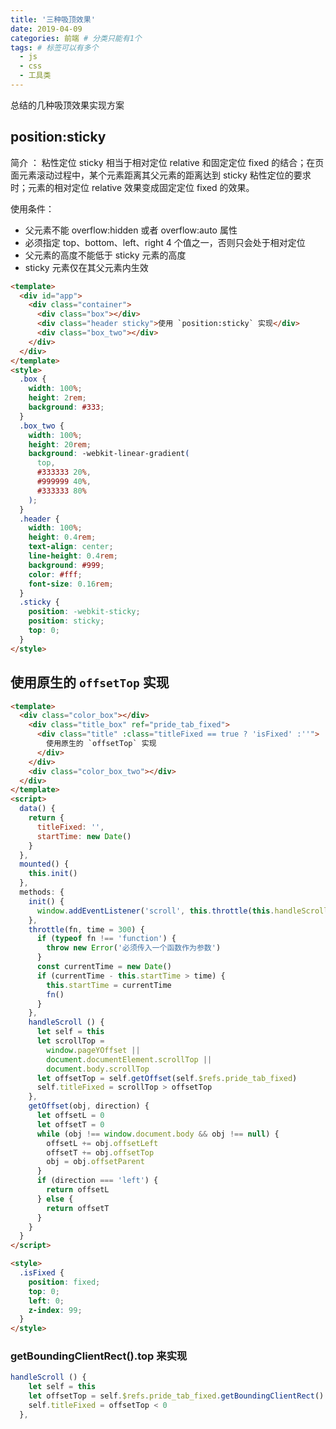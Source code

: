 ```yaml
---
title: '三种吸顶效果'
date: 2019-04-09
categories: 前端 # 分类只能有1个
tags: # 标签可以有多个
  - js
  - css
  - 工具类
---
```


总结的几种吸顶效果实现方案

<!-- more -->

## position:sticky

简介 ： 粘性定位 sticky 相当于相对定位 relative 和固定定位 fixed 的结合；在页面元素滚动过程中，某个元素距离其父元素的距离达到 sticky 粘性定位的要求时；元素的相对定位 relative 效果变成固定定位 fixed 的效果。

使用条件：

- 父元素不能 overflow:hidden 或者 overflow:auto 属性
- 必须指定 top、bottom、left、right 4 个值之一，否则只会处于相对定位
- 父元素的高度不能低于 sticky 元素的高度
- sticky 元素仅在其父元素内生效

```html
<template>
  <div id="app">
    <div class="container">
      <div class="box"></div>
      <div class="header sticky">使用 `position:sticky` 实现</div>
      <div class="box_two"></div>
    </div>
  </div>
</template>
<style>
  .box {
    width: 100%;
    height: 2rem;
    background: #333;
  }
  .box_two {
    width: 100%;
    height: 20rem;
    background: -webkit-linear-gradient(
      top,
      #333333 20%,
      #999999 40%,
      #333333 80%
    );
  }
  .header {
    width: 100%;
    height: 0.4rem;
    text-align: center;
    line-height: 0.4rem;
    background: #999;
    color: #fff;
    font-size: 0.16rem;
  }
  .sticky {
    position: -webkit-sticky;
    position: sticky;
    top: 0;
  }
</style>
```

##

## 使用原生的 `offsetTop` 实现

```html
<template>
  <div class="color_box"></div>
    <div class="title_box" ref="pride_tab_fixed">
      <div class="title" :class="titleFixed == true ? 'isFixed' :''">
        使用原生的 `offsetTop` 实现
      </div>
    </div>
    <div class="color_box_two"></div>
  </div>
</template>
<script>
  data() {
    return {
      titleFixed: '',
      startTime: new Date()
    }
  },
  mounted() {
    this.init()
  },
  methods: {
    init() {
      window.addEventListener('scroll', this.throttle(this.handleScroll, 100))
    },
    throttle(fn, time = 300) {
      if (typeof fn !== 'function') {
        throw new Error('必须传入一个函数作为参数')
      }
      const currentTime = new Date()
      if (currentTime - this.startTime > time) {
        this.startTime = currentTime
        fn()
      }
    },
    handleScroll () {
      let self = this
      let scrollTop =
        window.pageYOffset ||
        document.documentElement.scrollTop ||
        document.body.scrollTop
      let offsetTop = self.getOffset(self.$refs.pride_tab_fixed)
      self.titleFixed = scrollTop > offsetTop
    },
    getOffset(obj, direction) {
      let offsetL = 0
      let offsetT = 0
      while (obj !== window.document.body && obj !== null) {
        offsetL += obj.offsetLeft
        offsetT += obj.offsetTop
        obj = obj.offsetParent
      }
      if (direction === 'left') {
        return offsetL
      } else {
        return offsetT
      }
    }
  }
</script>

<style>
  .isFixed {
    position: fixed;
    top: 0;
    left: 0;
    z-index: 99;
  }
</style>

```

### getBoundingClientRect().top 来实现

```js
handleScroll () {
    let self = this
    let offsetTop = self.$refs.pride_tab_fixed.getBoundingClientRect().top
    self.titleFixed = offsetTop < 0
  },
```
